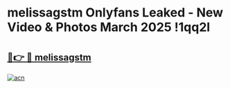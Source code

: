 # melissagstm Onlyfans Leaked - New Video & Photos March 2025 !1qq2l

# <h2><a href="https://r6a4s4.iuczelnia.edu.pl?title=melissagstm&ref=1qq2l">🔗👉 🔴 melissagstm</a></h2>

[![acn](https://github.com/user-attachments/assets/0f9c940e-d8b0-45ae-aac7-cd30a18b3e1c)](https://r6a4s4.iuczelnia.edu.pl?title=melissagstm&ref=1qq2l)

